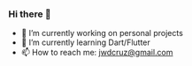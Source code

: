 ### Hi there 👋

- 🔭 I’m currently working on personal projects
- 🌱 I’m currently learning Dart/Flutter
- 📫 How to reach me: jwdcruz@gmail.com
<!-- - 👯 I’m looking to collaborate on 
- 🤔 I’m looking for help with ...
- 💬 Ask me about ...
- 😄 Pronouns: ...
- ⚡ Fun fact: ...--> 
